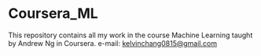 # Coursera_ML

This repository contains all my work in the course Machine Learning taught by Andrew Ng in Coursera.
e-mail: kelvinchang0815@gmail.com
